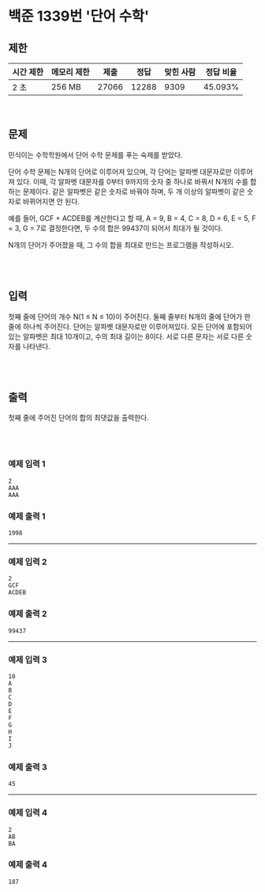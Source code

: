 # 백준 1339번 '단어 수학'

## 제한
|시간 제한|메모리 제한|제출|정답|맞힌 사람|정답 비율|
|------|------|---|---|----|----|
|2 초|256 MB|27066|12288|9309|45.093%|

<br>

## 문제
민식이는 수학학원에서 단어 수학 문제를 푸는 숙제를 받았다.

단어 수학 문제는 N개의 단어로 이루어져 있으며, 각 단어는 알파벳 대문자로만 이루어져 있다. 이때, 각 알파벳 대문자를 0부터 9까지의 숫자 중 하나로 바꿔서 N개의 수를 합하는 문제이다. 같은 알파벳은 같은 숫자로 바꿔야 하며, 두 개 이상의 알파벳이 같은 숫자로 바뀌어지면 안 된다.

예를 들어, GCF + ACDEB를 계산한다고 할 때, A = 9, B = 4, C = 8, D = 6, E = 5, F = 3, G = 7로 결정한다면, 두 수의 합은 99437이 되어서 최대가 될 것이다.

N개의 단어가 주어졌을 때, 그 수의 합을 최대로 만드는 프로그램을 작성하시오.

<br><br>

## 입력
첫째 줄에 단어의 개수 N(1 ≤ N ≤ 10)이 주어진다. 둘째 줄부터 N개의 줄에 단어가 한 줄에 하나씩 주어진다. 단어는 알파벳 대문자로만 이루어져있다. 모든 단어에 포함되어 있는 알파벳은 최대 10개이고, 수의 최대 길이는 8이다. 서로 다른 문자는 서로 다른 숫자를 나타낸다.

<br><br>

## 출력
첫째 줄에 주어진 단어의 합의 최댓값을 출력한다.

<br><br>
### 예제 입력 1
```
2
AAA
AAA
```
### 예제 출력 1
```
1998
```
<hr>

### 예제 입력 2
```
2
GCF
ACDEB
```
### 예제 출력 2
```
99437
```
<hr>

### 예제 입력 3
```
10
A
B
C
D
E
F
G
H
I
J
```
### 예제 출력 3
```
45
```
<hr>

### 예제 입력 4
```
2
AB
BA
```
### 예제 출력 4
```
187
```